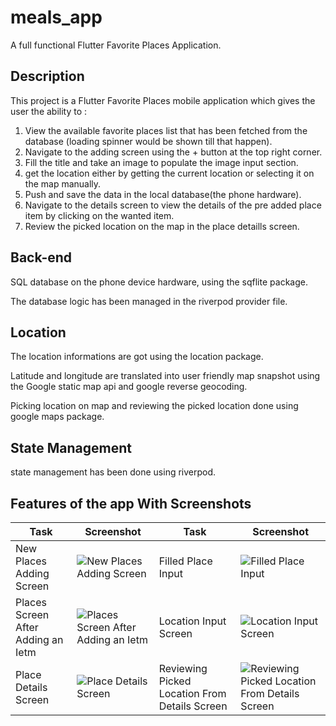 # meals_app

A full functional Flutter Favorite Places Application.

## Description

This project is a Flutter Favorite Places mobile application which gives the user the ability to :

1. View the available favorite places list that has been fetched from the database (loading spinner would be shown till that happen).
2. Navigate to the adding screen using the + button at the top right corner.
3. Fill the title and take an image to populate the image input section.
4. get the location either by getting the current location or selecting it on the map manually.
5. Push and save the data in the local database(the phone hardware).
6. Navigate to the details screen to view the details of the pre added place item by clicking on the wanted item.
7. Review the picked location on the map in the place detaills screen.

## Back-end

SQL database on the phone device hardware, using the sqflite package.

The database logic has been managed in the riverpod provider file.

## Location

The location informations are got using the location package.

Latitude and longitude are translated into user friendly map snapshot
using the Google static map api and google reverse geocoding.

Picking location on map and reviewing the picked location done
using google maps package.

## State Management

state management has been done using riverpod.

## Features of the app With Screenshots

| Task                               | Screenshot                                                                   | Task                                          | Screenshot                                                                           |
| ---------------------------------- | ---------------------------------------------------------------------------- | --------------------------------------------- | ------------------------------------------------------------------------------------ |
| New Places Adding Screen           | ![New Places Adding Screen](assets/screenshots/tabsScreen.png)               | Filled Place Input                            | ![ Filled Place Input  ](assets/screenshots/favoriteScreen.png)                      |
| Places Screen After Adding an Ietm | ![Places Screen After Adding an Ietm](assets/screenshots/categoryScreen.png) | Location Input Screen                         | ![Location Input Screen](assets/screenshots/categoryFiltered.png)                    |
| Place Details Screen               | ![ Place Details Screen  ](assets/screenshots/filters.png)                   | Reviewing Picked Location From Details Screen | ![Reviewing Picked Location From Details Screen](assets/screenshots/mealDetails.png) |
